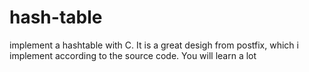 # hash-table
implement a hashtable with C. It is a great desigh from postfix, which i implement according to the source code. You will learn a lot
